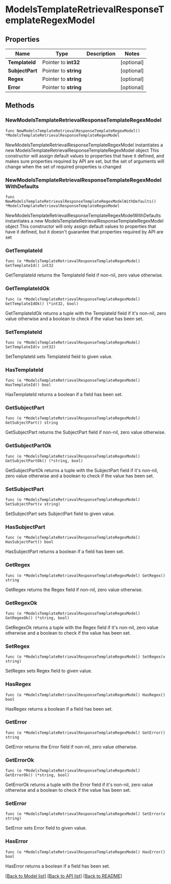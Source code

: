# ModelsTemplateRetrievalResponseTemplateRegexModel

## Properties

Name | Type | Description | Notes
------------ | ------------- | ------------- | -------------
**TemplateId** | Pointer to **int32** |  | [optional] 
**SubjectPart** | Pointer to **string** |  | [optional] 
**Regex** | Pointer to **string** |  | [optional] 
**Error** | Pointer to **string** |  | [optional] 

## Methods

### NewModelsTemplateRetrievalResponseTemplateRegexModel

`func NewModelsTemplateRetrievalResponseTemplateRegexModel() *ModelsTemplateRetrievalResponseTemplateRegexModel`

NewModelsTemplateRetrievalResponseTemplateRegexModel instantiates a new ModelsTemplateRetrievalResponseTemplateRegexModel object
This constructor will assign default values to properties that have it defined,
and makes sure properties required by API are set, but the set of arguments
will change when the set of required properties is changed

### NewModelsTemplateRetrievalResponseTemplateRegexModelWithDefaults

`func NewModelsTemplateRetrievalResponseTemplateRegexModelWithDefaults() *ModelsTemplateRetrievalResponseTemplateRegexModel`

NewModelsTemplateRetrievalResponseTemplateRegexModelWithDefaults instantiates a new ModelsTemplateRetrievalResponseTemplateRegexModel object
This constructor will only assign default values to properties that have it defined,
but it doesn't guarantee that properties required by API are set

### GetTemplateId

`func (o *ModelsTemplateRetrievalResponseTemplateRegexModel) GetTemplateId() int32`

GetTemplateId returns the TemplateId field if non-nil, zero value otherwise.

### GetTemplateIdOk

`func (o *ModelsTemplateRetrievalResponseTemplateRegexModel) GetTemplateIdOk() (*int32, bool)`

GetTemplateIdOk returns a tuple with the TemplateId field if it's non-nil, zero value otherwise
and a boolean to check if the value has been set.

### SetTemplateId

`func (o *ModelsTemplateRetrievalResponseTemplateRegexModel) SetTemplateId(v int32)`

SetTemplateId sets TemplateId field to given value.

### HasTemplateId

`func (o *ModelsTemplateRetrievalResponseTemplateRegexModel) HasTemplateId() bool`

HasTemplateId returns a boolean if a field has been set.

### GetSubjectPart

`func (o *ModelsTemplateRetrievalResponseTemplateRegexModel) GetSubjectPart() string`

GetSubjectPart returns the SubjectPart field if non-nil, zero value otherwise.

### GetSubjectPartOk

`func (o *ModelsTemplateRetrievalResponseTemplateRegexModel) GetSubjectPartOk() (*string, bool)`

GetSubjectPartOk returns a tuple with the SubjectPart field if it's non-nil, zero value otherwise
and a boolean to check if the value has been set.

### SetSubjectPart

`func (o *ModelsTemplateRetrievalResponseTemplateRegexModel) SetSubjectPart(v string)`

SetSubjectPart sets SubjectPart field to given value.

### HasSubjectPart

`func (o *ModelsTemplateRetrievalResponseTemplateRegexModel) HasSubjectPart() bool`

HasSubjectPart returns a boolean if a field has been set.

### GetRegex

`func (o *ModelsTemplateRetrievalResponseTemplateRegexModel) GetRegex() string`

GetRegex returns the Regex field if non-nil, zero value otherwise.

### GetRegexOk

`func (o *ModelsTemplateRetrievalResponseTemplateRegexModel) GetRegexOk() (*string, bool)`

GetRegexOk returns a tuple with the Regex field if it's non-nil, zero value otherwise
and a boolean to check if the value has been set.

### SetRegex

`func (o *ModelsTemplateRetrievalResponseTemplateRegexModel) SetRegex(v string)`

SetRegex sets Regex field to given value.

### HasRegex

`func (o *ModelsTemplateRetrievalResponseTemplateRegexModel) HasRegex() bool`

HasRegex returns a boolean if a field has been set.

### GetError

`func (o *ModelsTemplateRetrievalResponseTemplateRegexModel) GetError() string`

GetError returns the Error field if non-nil, zero value otherwise.

### GetErrorOk

`func (o *ModelsTemplateRetrievalResponseTemplateRegexModel) GetErrorOk() (*string, bool)`

GetErrorOk returns a tuple with the Error field if it's non-nil, zero value otherwise
and a boolean to check if the value has been set.

### SetError

`func (o *ModelsTemplateRetrievalResponseTemplateRegexModel) SetError(v string)`

SetError sets Error field to given value.

### HasError

`func (o *ModelsTemplateRetrievalResponseTemplateRegexModel) HasError() bool`

HasError returns a boolean if a field has been set.


[[Back to Model list]](../README.md#documentation-for-models) [[Back to API list]](../README.md#documentation-for-api-endpoints) [[Back to README]](../README.md)


